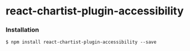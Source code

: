 # react-chartist-plugin-accessibility

### Installation
```
$ npm install react-chartist-plugin-accessibility --save
```
